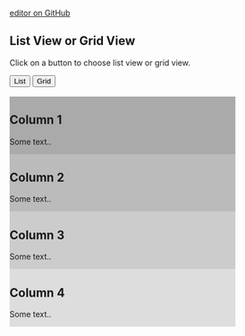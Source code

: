 
[editor on GitHub](https://github.com/ArifKhalid/af2fa-site/edit/master/README.md)
<html>
<head>
<link rel="stylesheet" href="https://cdnjs.cloudflare.com/ajax/libs/font-awesome/4.7.0/css/font-awesome.min.css">
<style>
* {
  box-sizing: border-box;
}

/* Create two equal columns that floats next to each other */
.column {
  float: left;
  width: 50%;
  padding: 10px;
}

/* Clear floats after the columns */
.row:after {
  content: "";
  display: table;
  clear: both;
}
/* Style the buttons */
.btn {
  border: none;
  outline: none;
  padding: 12px 16px;
  background-color: #f1f1f1;
  cursor: pointer;
}

.btn:hover {
  background-color: #ddd;
}

.btn.active {
  background-color: #666;
  color: white;
}
</style>
</head>
<body>

<h2>List View or Grid View</h2>

<p>Click on a button to choose list view or grid view.</p>

<div id="btnContainer">
  <button class="btn" onclick="listView()"><i class="fa fa-bars"></i> List</button> 
  <button class="btn active" onclick="gridView()"><i class="fa fa-th-large"></i> Grid</button>
</div>
<br>

<div class="row">
  <div class="column" style="background-color:#aaa;">
    <h2>Column 1</h2>
    <p>Some text..</p>
  </div>
  <div class="column" style="background-color:#bbb;">
    <h2>Column 2</h2>
    <p>Some text..</p>
  </div>
</div>

<div class="row">
  <div class="column" style="background-color:#ccc;">
    <h2>Column 3</h2>
    <p>Some text..</p>
  </div>
  <div class="column" style="background-color:#ddd;">
    <h2>Column 4</h2>
    <p>Some text..</p>
  </div>
</div>

<script>
// Get the elements with class="column"
var elements = document.getElementsByClassName("column");

// Declare a loop variable
var i;

// List View
function listView() {
  for (i = 0; i < elements.length; i++) {
    elements[i].style.width = "100%";
  }
}

// Grid View
function gridView() {
  for (i = 0; i < elements.length; i++) {
    elements[i].style.width = "50%";
  }
}

/* Optional: Add active class to the current button (highlight it) */
var container = document.getElementById("btnContainer");
var btns = container.getElementsByClassName("btn");
for (var i = 0; i < btns.length; i++) {
  btns[i].addEventListener("click", function() {
    var current = document.getElementsByClassName("active");
    current[0].className = current[0].className.replace(" active", "");
    this.className += " active";
  });
}
</script>

</body>
</html>
